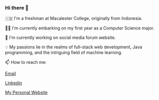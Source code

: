 ### Hi there 👋

🇮🇩 I'm a freshman at Macalester College, originally from Indonesia.

🧑‍🎓 I'm currently embarking on my first year as a Computer Science major.

🔭 I'm currently working on social media forum website.

💡 My passions lie in the realms of full-stack web development, Java programming, and the intriguing field of machine learning.

📫 How to reach me: 

[Email](josephrama1510@gmail.com)

[Linkedin](https://www.linkedin.com/in/joseph-saputra-46196a2a6/)

[My Personal Website](josephsaputra.com)
